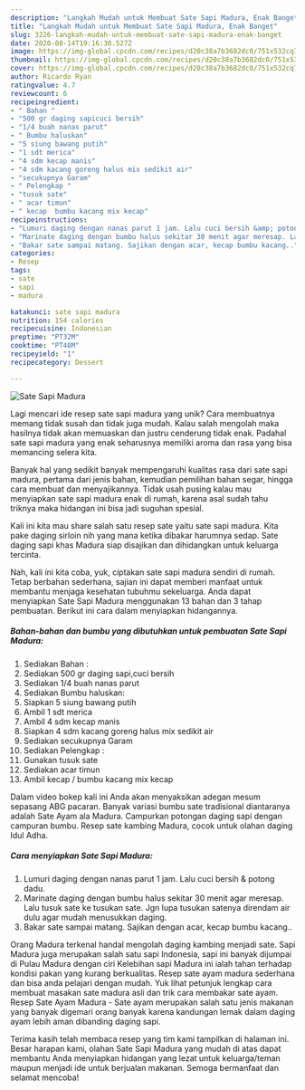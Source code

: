 ```yaml
---
description: "Langkah Mudah untuk Membuat Sate Sapi Madura, Enak Banget"
title: "Langkah Mudah untuk Membuat Sate Sapi Madura, Enak Banget"
slug: 3226-langkah-mudah-untuk-membuat-sate-sapi-madura-enak-banget
date: 2020-08-14T19:16:30.527Z
image: https://img-global.cpcdn.com/recipes/d20c38a7b3682dc0/751x532cq70/sate-sapi-madura-foto-resep-utama.jpg
thumbnail: https://img-global.cpcdn.com/recipes/d20c38a7b3682dc0/751x532cq70/sate-sapi-madura-foto-resep-utama.jpg
cover: https://img-global.cpcdn.com/recipes/d20c38a7b3682dc0/751x532cq70/sate-sapi-madura-foto-resep-utama.jpg
author: Ricardo Ryan
ratingvalue: 4.7
reviewcount: 6
recipeingredient:
- " Bahan "
- "500 gr daging sapicuci bersih"
- "1/4 buah nanas parut"
- " Bumbu haluskan"
- "5 siung bawang putih"
- "1 sdt merica"
- "4 sdm kecap manis"
- "4 sdm kacang goreng halus mix sedikit air"
- "secukupnya Garam"
- " Pelengkap "
- "tusuk sate"
- " acar timun"
- " kecap  bumbu kacang mix kecap"
recipeinstructions:
- "Lumuri daging dengan nanas parut 1 jam. Lalu cuci bersih &amp; potong dadu."
- "Marinate daging dengan bumbu halus sekitar 30 menit agar meresap. Lalu tusuk sate ke tusukan sate. Jgn lupa tusukan satenya direndam air dulu agar mudah menusukkan daging."
- "Bakar sate sampai matang. Sajikan dengan acar, kecap bumbu kacang.."
categories:
- Resep
tags:
- sate
- sapi
- madura

katakunci: sate sapi madura 
nutrition: 154 calories
recipecuisine: Indonesian
preptime: "PT32M"
cooktime: "PT48M"
recipeyield: "1"
recipecategory: Dessert

---
```



![Sate Sapi Madura](https://img-global.cpcdn.com/recipes/d20c38a7b3682dc0/751x532cq70/sate-sapi-madura-foto-resep-utama.jpg)

Lagi mencari ide resep sate sapi madura yang unik? Cara membuatnya memang tidak susah dan tidak juga mudah. Kalau salah mengolah maka hasilnya tidak akan memuaskan dan justru cenderung tidak enak. Padahal sate sapi madura yang enak seharusnya memiliki aroma dan rasa yang bisa memancing selera kita.

Banyak hal yang sedikit banyak mempengaruhi kualitas rasa dari sate sapi madura, pertama dari jenis bahan, kemudian pemilihan bahan segar, hingga cara membuat dan menyajikannya. Tidak usah pusing kalau mau menyiapkan sate sapi madura enak di rumah, karena asal sudah tahu triknya maka hidangan ini bisa jadi suguhan spesial.

Kali ini kita mau share salah satu resep sate yaitu sate sapi madura. Kita pake daging sirloin nih yang mana ketika dibakar harumnya sedap. Sate daging sapi khas Madura siap disajikan dan dihidangkan untuk keluarga tercinta.


Nah, kali ini kita coba, yuk, ciptakan sate sapi madura sendiri di rumah. Tetap berbahan sederhana, sajian ini dapat memberi manfaat untuk membantu menjaga kesehatan tubuhmu sekeluarga. Anda dapat menyiapkan Sate Sapi Madura menggunakan 13 bahan dan 3 tahap pembuatan. Berikut ini cara dalam menyiapkan hidangannya.

<!--inarticleads1-->

##### Bahan-bahan dan bumbu yang dibutuhkan untuk pembuatan Sate Sapi Madura:

1. Sediakan  Bahan :
1. Sediakan 500 gr daging sapi,cuci bersih
1. Sediakan 1/4 buah nanas parut
1. Sediakan  Bumbu haluskan:
1. Siapkan 5 siung bawang putih
1. Ambil 1 sdt merica
1. Ambil 4 sdm kecap manis
1. Siapkan 4 sdm kacang goreng halus mix sedikit air
1. Sediakan secukupnya Garam
1. Sediakan  Pelengkap :
1. Gunakan tusuk sate
1. Sediakan  acar timun
1. Ambil  kecap / bumbu kacang mix kecap


Dalam video bokep kali ini Anda akan menyaksikan adegan mesum sepasang ABG pacaran. Banyak variasi bumbu sate tradisional diantaranya adalah Sate Ayam ala Madura. Campurkan potongan daging sapi dengan campuran bumbu. Resep sate kambing Madura, cocok untuk olahan daging Idul Adha. 

<!--inarticleads2-->

##### Cara menyiapkan Sate Sapi Madura:

1. Lumuri daging dengan nanas parut 1 jam. Lalu cuci bersih &amp; potong dadu.
1. Marinate daging dengan bumbu halus sekitar 30 menit agar meresap. Lalu tusuk sate ke tusukan sate. Jgn lupa tusukan satenya direndam air dulu agar mudah menusukkan daging.
1. Bakar sate sampai matang. Sajikan dengan acar, kecap bumbu kacang..


Orang Madura terkenal handal mengolah daging kambing menjadi sate. Sapi Madura juga merupakan salah satu sapi Indonesia, sapi ini banyak dijumpai di Pulau Madura dengan ciri Kelebihan sapi Madura ini ialah tahan terhadap kondisi pakan yang kurang berkualitas. Resep sate ayam madura sederhana dan bisa anda pelajari dengan mudah. Yuk lihat petunjuk lengkap cara membuat masakan sate madura asli dan trik cara membakar sate ayam. Resep Sate Ayam Madura - Sate ayam merupakan salah satu jenis makanan yang banyak digemari orang banyak karena kandungan lemak dalam daging ayam lebih aman dibanding daging sapi. 

Terima kasih telah membaca resep yang tim kami tampilkan di halaman ini. Besar harapan kami, olahan Sate Sapi Madura yang mudah di atas dapat membantu Anda menyiapkan hidangan yang lezat untuk keluarga/teman maupun menjadi ide untuk berjualan makanan. Semoga bermanfaat dan selamat mencoba!
